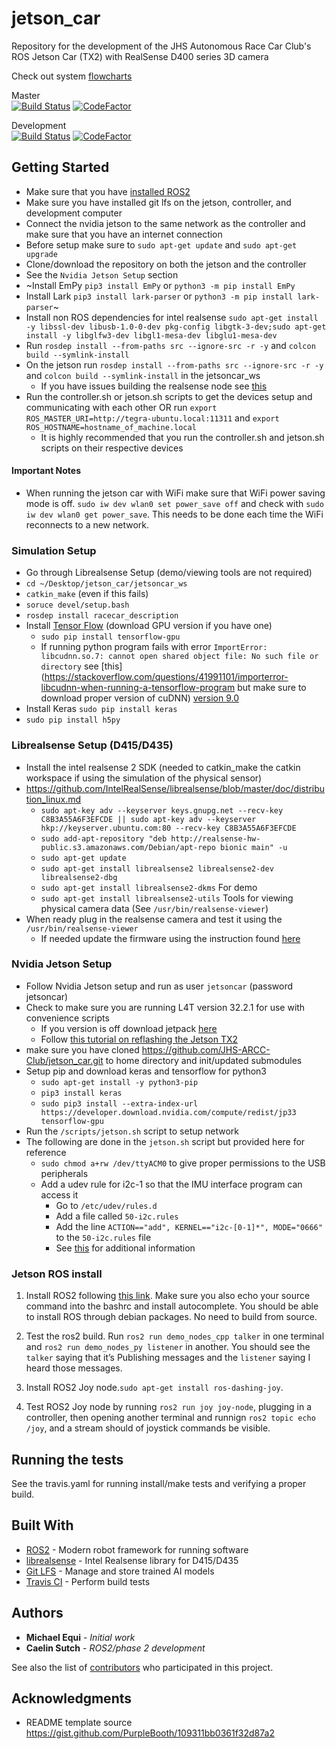# jetson_car
Repository for the development of the JHS Autonomous Race Car Club's ROS  Jetson Car (TX2) with RealSense D400 series 3D camera

Check out system [flowcharts](https://drive.google.com/open?id=1oScZmCizjCHx7lIW-BQ1HAR4U3CumyJK)

Master   
[![Build Status](https://travis-ci.com/ARCC-RACE/jetson_car.svg?branch=master)](https://travis-ci.com/ARCC-RACE/jetson_car)
[![CodeFactor](https://www.codefactor.io/repository/github/ARCC-RACE/jetson_car/badge/master)](https://www.codefactor.io/repository/github/jhs-arcc-club/jetson_car/overview/master)

Development   
[![Build Status](https://travis-ci.com/ARCC-RACE/jetson_car.svg?branch=development)](https://travis-ci.com/ARCC-RACE/jetson_car)
[![CodeFactor](https://www.codefactor.io/repository/github/arcc-race/jetson_car/badge/development)](https://www.codefactor.io/repository/github/arcc-race/jetson_car/overview/development)

## Getting Started
- Make sure that you have [installed ROS2](https://index.ros.org/doc/ros2/Installation/Dashing/)
- Make sure you have installed git lfs on the jetson, controller, and development computer
- Connect the nvidia jetson to the same network as the controller and make sure that you have an internet connection
- Before setup make sure to `sudo apt-get update` and `sudo apt-get upgrade`
- Clone/download the repository on both the jetson and the controller
- See the `Nvidia Jetson Setup` section
- ~Install EmPy `pip3 install EmPy` or `python3 -m pip install EmPy`
- Install Lark `pip3 install lark-parser` or `python3 -m pip install lark-parser`~
- Install non ROS dependencies for intel realsense `sudo apt-get install -y libssl-dev libusb-1.0-0-dev pkg-config libgtk-3-dev;sudo apt-get install -y libglfw3-dev libgl1-mesa-dev libglu1-mesa-dev`
- Run `rosdep install --from-paths src --ignore-src -r -y` and `colcon build --symlink-install`
- On the jetson run `rosdep install --from-paths src --ignore-src -r -y` and `colcon build --symlink-install` in the jetsoncar_ws
   - If you have issues building the realsense node see [this](https://github.com/intel/ros2_intel_realsense/issues/93)
- Run the controller.sh or jetson.sh scripts to get the devices setup and communicating with each other OR run `export ROS_MASTER_URI=http://tegra-ubuntu.local:11311` and `export ROS_HOSTNAME=hostname_of_machine.local`
   - It is highly recommended that you run the controller.sh and jetson.sh scripts on their respective devices

#### Important Notes
- When running the jetson car with WiFi make sure that WiFi power saving mode is off. `sudo iw dev wlan0 set power_save off` and check with `sudo iw dev wlan0 get power_save`. This needs to be done each time the WiFi reconnects to a new network.

### Simulation Setup
- Go through Librealsense Setup (demo/viewing tools are not required)
- `cd ~/Desktop/jetson_car/jetsoncar_ws`
- `catkin_make` (even if this fails)
- `soruce devel/setup.bash`
- `rosdep install racecar_description`
- Install [Tensor Flow](https://www.tensorflow.org/install/) (download GPU version if you have one)
     - `sudo pip install tensorflow-gpu`
     - If running python program fails with error `ImportError: libcudnn.so.7: cannot open shared object file: No such file or directory` see [this](https://stackoverflow.com/questions/41991101/importerror-libcudnn-when-running-a-tensorflow-program but make sure to download proper version of cuDNN) [version 9.0](https://developer.nvidia.com/rdp/cudnn-download)
- Install Keras `sudo pip install keras`
- `sudo pip install h5py`

### Librealsense Setup (D415/D435)
- Install the intel realsense 2 SDK (needed to catkin_make the catkin workspace if using the simulation of the physical sensor)
- https://github.com/IntelRealSense/librealsense/blob/master/doc/distribution_linux.md
   - `sudo apt-key adv --keyserver keys.gnupg.net --recv-key C8B3A55A6F3EFCDE || sudo apt-key adv --keyserver hkp://keyserver.ubuntu.com:80 --recv-key C8B3A55A6F3EFCDE`
   - `sudo add-apt-repository "deb http://realsense-hw-public.s3.amazonaws.com/Debian/apt-repo bionic main" -u`
   - `sudo apt-get update`
   - `sudo apt-get install librealsense2 librealsense2-dev librealsense2-dbg`
   - `sudo apt-get install librealsense2-dkms`  For demo
   - `sudo apt-get install librealsense2-utils` Tools for viewing physical camera data (See `/usr/bin/realsense-viewer`)
- When ready plug in the realsense camera and test it using the `/usr/bin/realsense-viewer`
   - If needed update the firmware using the instruction found [here](https://www.intel.com/content/dam/support/us/en/documents/emerging-technologies/intel-realsense-technology/Linux-RealSense-D400-DFU-Guide.pdf)


### Nvidia Jetson Setup
- Follow Nvidia Jetson setup and run as user `jetsoncar` (password jetsoncar)
- Check to make sure you are running L4T version 32.2.1 for use with convenience scripts
   - If you version is off download jetpack [here](https://developer.nvidia.com/embedded/downloads#?search=jetpack%203.3)
   - Follow [this tutorial on reflashing the Jetson TX2](https://www.youtube.com/watch?v=D7lkth34rgM)
- make sure you have cloned https://github.com/JHS-ARCC-Club/jetson_car.git to home directory and init/updated submodules
- Setup pip and download keras and tensorflow for python3
   - `sudo apt-get install -y python3-pip`
   - `pip3 install keras`
   - `sudo pip3 install --extra-index-url https://developer.download.nvidia.com/compute/redist/jp33 tensorflow-gpu`
- Run the `/scripts/jetson.sh` script to setup network
- The following are done in the `jetson.sh` script but provided here for reference
   - `sudo chmod a+rw /dev/ttyACM0` to give proper permissions to the USB peripherals
   - Add a udev rule for i2c-1 so that the IMU interface program can access it
      - Go to `/etc/udev/rules.d`
      - Add a file called `50-i2c.rules`
      - Add the line `ACTION=="add", KERNEL=="i2c-[0-1]*", MODE="0666"` to the `50-i2c.rules` file
      - See [this](https://forum.up-community.org/discussion/2141/tutorial-gpio-i2c-spi-access-without-root-permissions) for additional information

### Jetson ROS install

1. Install ROS2 following [this link](https://index.ros.org/doc/ros2/Installation/Dashing/Linux-Install-Debians/). Make sure you also echo your source command into the bashrc and install autocomplete. You should be able to install ROS through debian packages. No need to build from source.

2. Test the ros2 build. Run `ros2 run demo_nodes_cpp talker` in one terminal and `ros2 run demo_nodes_py listener` in another. You should see the `talker` saying that it’s Publishing messages and the `listener` saying I heard those messages. 

3. Install ROS2 Joy node.`sudo apt-get install ros-dashing-joy`.

4. Test ROS2 Joy node by running `ros2 run joy joy-node`, plugging in a controller, then opening another terminal and runnign `ros2 topic echo /joy`, and a stream should of joystick commands be visible.

## Running the tests

See the travis.yaml for running install/make tests and verifying a proper build.

## Built With

* [ROS2](https://index.ros.org/doc/ros2/) - Modern robot framework for running software
* [librealsense](https://github.com/IntelRealSense/librealsense) - Intel Realsense library for D415/D435
* [Git LFS](https://git-lfs.github.com/) - Manage and store trained AI models
* [Travis CI](https://travis-ci.org/) - Perform build tests

## Authors

* **Michael Equi** - *Initial work*
* **Caelin Sutch** - *ROS2/phase 2 development*

See also the list of [contributors](https://github.com/JHS-ARCC-Club/jetson_car/graphs/contributors) who participated in this project.

## Acknowledgments

* README template source https://gist.github.com/PurpleBooth/109311bb0361f32d87a2
